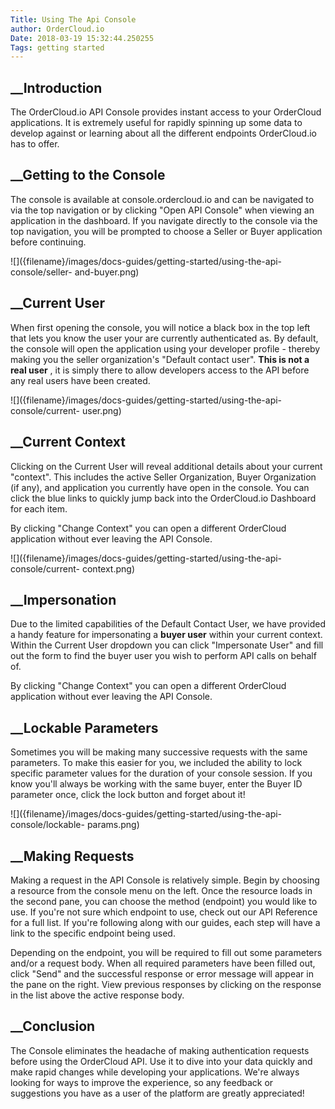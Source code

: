 ```yaml
---
Title: Using The Api Console
author: OrderCloud.io 
Date: 2018-03-19 15:32:44.250255
Tags: getting started
---
```



## __Introduction

The OrderCloud.io API Console provides instant access to your OrderCloud
applications. It is extremely useful for rapidly spinning up some data to
develop against or learning about all the different endpoints OrderCloud.io
has to offer.

## __Getting to the Console

The console is available at console.ordercloud.io and can be navigated to via
the top navigation or by clicking "Open API Console" when viewing an
application in the dashboard. If you navigate directly to the console via the
top navigation, you will be prompted to choose a Seller or Buyer application
before continuing.

![]({filename}/images/docs-guides/getting-started/using-the-api-console/seller-
and-buyer.png)

##  __Current User

When first opening the console, you will notice a black box in the top left
that lets you know the user your are currently authenticated as. By default,
the console will open the application using your developer profile - thereby
making you the seller organization's "Default contact user". **This is not a
real user** , it is simply there to allow developers access to the API before
any real users have been created.

![]({filename}/images/docs-guides/getting-started/using-the-api-console/current-
user.png)

##  __Current Context

Clicking on the Current User will reveal additional details about your current
"context". This includes the active Seller Organization, Buyer Organization
(if any), and application you currently have open in the console. You can
click the blue links to quickly jump back into the OrderCloud.io Dashboard for
each item.

By clicking "Change Context" you can open a different OrderCloud application
without ever leaving the API Console.

![]({filename}/images/docs-guides/getting-started/using-the-api-console/current-
context.png)

##  __Impersonation

Due to the limited capabilities of the Default Contact User, we have provided
a handy feature for impersonating a **buyer user** within your current
context. Within the Current User dropdown you can click "Impersonate User" and
fill out the form to find the buyer user you wish to perform API calls on
behalf of.

By clicking "Change Context" you can open a different OrderCloud application
without ever leaving the API Console.

##  __Lockable Parameters

Sometimes you will be making many successive requests with the same
parameters. To make this easier for you, we included the ability to lock
specific parameter values for the duration of your console session. If you
know you'll always be working with the same buyer, enter the Buyer ID
parameter once, click the lock button and forget about it!

![]({filename}/images/docs-guides/getting-started/using-the-api-console/lockable-
params.png)

## __Making Requests

Making a request in the API Console is relatively simple. Begin by choosing a
resource from the console menu on the left. Once the resource loads in the
second pane, you can choose the method (endpoint) you would like to use. If
you're not sure which endpoint to use, check out our API Reference for a full
list. If you're following along with our guides, each step will have a link to
the specific endpoint being used.

Depending on the endpoint, you will be required to fill out some parameters
and/or a request body. When all required parameters have been filled out,
click "Send" and the successful response or error message will appear in the
pane on the right. View previous responses by clicking on the response in the
list above the active response body.

## __Conclusion

The Console eliminates the headache of making authentication requests before
using the OrderCloud API. Use it to dive into your data quickly and make rapid
changes while developing your applications. We're always looking for ways to
improve the experience, so any feedback or suggestions you have as a user of
the platform are greatly appreciated!

